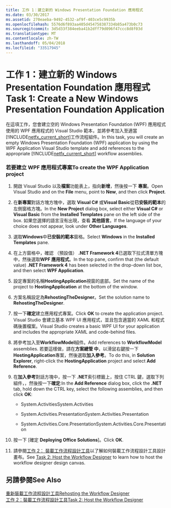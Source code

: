 ```yaml
---
title: 工作 1：建立新的 Windows Presentation Foundation 應用程式
ms.date: 03/30/2017
ms.assetid: 270eaeba-9492-4532-af9f-403ce5c9935b
ms.openlocfilehash: 5576d6f893aa405d454758387334b85a473b0c73
ms.sourcegitcommit: 3d5d33f384eeba41b2dff79d096f47ccc8d8f03d
ms.translationtype: MT
ms.contentlocale: zh-TW
ms.lasthandoff: 05/04/2018
ms.locfileid: "33517945"
---
```

# <a name="task-1-create-a-new-windows-presentation-foundation-application"></a><span data-ttu-id="0d6bb-102">工作 1：建立新的 Windows Presentation Foundation 應用程式</span><span class="sxs-lookup"><span data-stu-id="0d6bb-102">Task 1: Create a New Windows Presentation Foundation Application</span></span>
<span data-ttu-id="0d6bb-103">在這項工作，您會建立空的 Windows Presentation Foundation (WPF) 應用程式使用的 WPF 應用程式的 Visual Studio 範本，並將參考加入至適當[!INCLUDE[netfx_current_short](../../../includes/netfx-current-short-md.md)]工作流程組件。</span><span class="sxs-lookup"><span data-stu-id="0d6bb-103">In this task, you will create an empty Windows Presentation Foundation (WPF) application by using the WPF Application Visual Studio template and add references to the appropriate [!INCLUDE[netfx_current_short](../../../includes/netfx-current-short-md.md)] workflow assemblies.</span></span>  
  
### <a name="to-create-the-wpf-application-project"></a><span data-ttu-id="0d6bb-104">若要建立 WPF 應用程式專案</span><span class="sxs-lookup"><span data-stu-id="0d6bb-104">To create the WPF Application project</span></span>  
  
1.  <span data-ttu-id="0d6bb-105">開啟 Visual Studio 以及**檔案**功能表上，指向**新增**，然後按一下 **專案**。</span><span class="sxs-lookup"><span data-stu-id="0d6bb-105">Open Visual Studio and on the **File** menu, point to **New**, and then click **Project**.</span></span>  
  
2.  <span data-ttu-id="0d6bb-106">在**新專案**對話方塊方塊中，選取  **Visual C#** 或**Visual Basic**從**已安裝的範本**的左側窗格方塊。</span><span class="sxs-lookup"><span data-stu-id="0d6bb-106">In the **New Project** dialog box, select either **Visual C#** or **Visual Basic** from the **Installed Templates** pane on the left side of the box.</span></span> <span data-ttu-id="0d6bb-107">如果您選擇的語言沒有出現，查看 **其他語言**。</span><span class="sxs-lookup"><span data-stu-id="0d6bb-107">If the language of your choice does not appear, look under **Other Languages**.</span></span>  
  
3.  <span data-ttu-id="0d6bb-108">選取**Windows**中**已安裝的範本**窗格。</span><span class="sxs-lookup"><span data-stu-id="0d6bb-108">Select **Windows** in the **Installed Templates** pane.</span></span>  
  
4.  <span data-ttu-id="0d6bb-109">在上方窗格中，確認 （預設值） **.NET Framework 4**已選取下拉式清單方塊中，然後選取**WPF 應用程式**。</span><span class="sxs-lookup"><span data-stu-id="0d6bb-109">In the top pane, confirm that (the default value) **.NET Framework 4** has been selected in the drop-down list box, and then select **WPF Application**.</span></span>  
  
5.  <span data-ttu-id="0d6bb-110">設定專案的名稱**HostingApplication**視窗的底部。</span><span class="sxs-lookup"><span data-stu-id="0d6bb-110">Set the name of the project to **HostingApplication** at the bottom of the window.</span></span>  
  
6.  <span data-ttu-id="0d6bb-111">方案名稱設定為**RehostingTheDesigner**。</span><span class="sxs-lookup"><span data-stu-id="0d6bb-111">Set the solution name to **RehostingTheDesigner**.</span></span>  
  
7.  <span data-ttu-id="0d6bb-112">按一下**確定**建立應用程式專案。</span><span class="sxs-lookup"><span data-stu-id="0d6bb-112">Click **OK** to create the application project.</span></span> <span data-ttu-id="0d6bb-113">Visual Studio 會建立基本 WPF UI 應用程式，並且包含適當的 XAML 和程式碼後置檔案。</span><span class="sxs-lookup"><span data-stu-id="0d6bb-113">Visual Studio creates a basic WPF UI for your application and includes the appropriate XAML and code-behind files.</span></span>  
  
8.  <span data-ttu-id="0d6bb-114">將參考加入至**WorkflowModel**組件。</span><span class="sxs-lookup"><span data-stu-id="0d6bb-114">Add references to **WorkflowModel** assemblies.</span></span> <span data-ttu-id="0d6bb-115">若要這樣做，請在**方案總管 中**，以滑鼠右鍵按一下**HostingApplication**專案，然後選取**加入參考**。</span><span class="sxs-lookup"><span data-stu-id="0d6bb-115">To do this, in **Solution Explorer**, right-click the **HostingApplication** project and select **Add Reference**.</span></span>  
  
9. <span data-ttu-id="0d6bb-116">在**加入參考**對話方塊中，按一下  **.NET**索引標籤上，按住 CTRL 鍵，選取下列組件，，然後按一下**確定**:</span><span class="sxs-lookup"><span data-stu-id="0d6bb-116">In the **Add Reference** dialog box, click the **.NET** tab, hold down the CTRL key, select the following assemblies, and then click **OK**:</span></span>  
  
    -   <span data-ttu-id="0d6bb-117">System.Activities</span><span class="sxs-lookup"><span data-stu-id="0d6bb-117">System.Activities</span></span>  
  
    -   <span data-ttu-id="0d6bb-118">System.Activities.Presentation</span><span class="sxs-lookup"><span data-stu-id="0d6bb-118">System.Activities.Presentation</span></span>  
  
    -   <span data-ttu-id="0d6bb-119">System.Activities.Core.Presentation</span><span class="sxs-lookup"><span data-stu-id="0d6bb-119">System.Activities.Core.Presentation</span></span>  
  
10. <span data-ttu-id="0d6bb-120">按一下 [確定 **Deploying Office Solutions**]。</span><span class="sxs-lookup"><span data-stu-id="0d6bb-120">Click **OK**.</span></span>  
  
11. <span data-ttu-id="0d6bb-121">請參閱[工作 2： 裝載工作流程設計工具](../../../docs/framework/windows-workflow-foundation/task-2-host-the-workflow-designer.md)以了解如何裝載工作流程設計工具設計畫布。</span><span class="sxs-lookup"><span data-stu-id="0d6bb-121">See [Task 2: Host the Workflow Designer](../../../docs/framework/windows-workflow-foundation/task-2-host-the-workflow-designer.md) to learn how to host the workflow designer design canvas.</span></span>  
  
## <a name="see-also"></a><span data-ttu-id="0d6bb-122">另請參閱</span><span class="sxs-lookup"><span data-stu-id="0d6bb-122">See Also</span></span>  
 [<span data-ttu-id="0d6bb-123">重新裝載工作流程設計工具</span><span class="sxs-lookup"><span data-stu-id="0d6bb-123">Rehosting the Workflow Designer</span></span>](../../../docs/framework/windows-workflow-foundation/rehosting-the-workflow-designer.md)  
 [<span data-ttu-id="0d6bb-124">工作 2：裝載工作流程設計工具</span><span class="sxs-lookup"><span data-stu-id="0d6bb-124">Task 2: Host the Workflow Designer</span></span>](../../../docs/framework/windows-workflow-foundation/task-2-host-the-workflow-designer.md)
